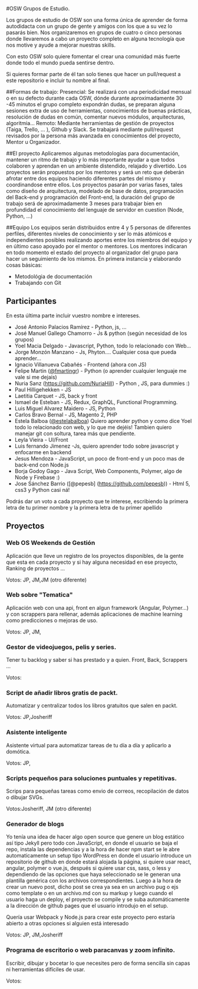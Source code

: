 ﻿#OSW Grupos de Estudio. 

Los grupos de estudio de OSW son una forma única de aprender de forma autodidacta
con un grupo de gente y amigos con los que a su vez lo pasarás bien. Nos organizaremos
en grupos de cuatro o cinco personas donde llevaremos a cabo un proyecto completo en alguna
tecnología que nos motive y ayude a mejorar nuestras skills.

Con esto OSW solo quiere fomentar el crear una comunidad más fuerte donde todo el mundo pueda
sentirse dentro.

Si quieres formar parte de él tan solo tienes que hacer un pull/request a este repositorio e incluir tu nombre al final.

##Formas de trabajo:
Presencial: Se realizará con una periodicidad mensual o en su defecto durante cada OSW, dónde durante aproximadamente 30 -45 minutos el grupo completo expondrán dudas, se preparan alguna sesiones extra de uso de herramientas, conocimientos de buenas prácticas, resolución de dudas en común, comentar nuevos módulos, arquitecturas, algoritmia...
Remoto: Mediante herramientas de gestión de proyectos (Taiga, Trello, ... ), Github y Slack. Se trabajará mediante pull/request revisados por la persona más avanzada en conocimientos del proyecto, Mentor u Organizador.

##El proyecto
Aplicaremos algunas metodologías para documentación, mantener un ritmo de trabajo y lo más importante ayudar a que todos colaboren y aprendan en un ambiente distendido, relajado y divertido.
Los proyectos serán propuestos por los mentores y será un reto que deberán afrotar entre dos equipos haciendo diferentes partes del mismo y coordinandose entre ellos. Los proyectos pasarán por varias fases, tales como diseño de arquitectura, modelado de base de datos, programación del Back-end y programación del Front-end, la duración del grupo de trabajo será de aproximadamente 3 meses para trabajar bien en profundidad el conocimiento del lenguaje de servidor en cuestion (Node, Python, ...)

##Equipo
Los equipos serán distribuidos entre 4 y 5 personas de diferentes perfiles, diferentes niveles de conocimiento y ser lo más atómicos e independientes posibles realizando aportes entre los miembros del equipo y en último caso apoyado por el mentor o mentores. Los mentores indicaran en todo momento el estado del proyecto al organizador del grupo para hacer un seguimiento de los mismos.
En primera instancia y elaborando cosas básicas:
- Metodológia de documentación
- Trabajando con Git

## Participantes
En esta última parte incluir vuestro nombre e intereses.

- José Antonio Palacios Ramírez - Python, js, ...
- José Manuel Gallego Chamorro - Js & python (según necesidad de los grupos)
- Yoel Macia Delgado - Javascript, Python, todo lo relacionado con Web...
- Jorge Monzón Manzano - Js, Phyton.... Cualquier cosa que pueda aprender...
- Ignacio Villanueva Cabañés - Frontend (ahora con JS)
- Felipe Martin ([@fmartingr](https://github.com/fmartingr)) - Python (o aprender cualquier lenguaje me vale si me dejais)
- Nuria Sanz (https://github.com/NuriaHill) - Python , JS, para dummies :)
- Paul Hilligehekken - JS
- Laetitia Carquet - JS, back y front
- Ismael de Esteban - JS, Redux, GraphQL, Functional Programming. 
- Luis Miguel Alvarez Maidero - JS, Python
- Carlos Bravo Bernal - JS, Magento 2, PHP
- Estela Balboa ([@estelabalboa](https://github.com/estelabalboa)) Quiero aprender python y como dice Yoel todo lo relacionado con web, y lo que me dejéis! Tambien quiero manejar git con soltura, tarea más que pendiente.
- Leyla Vieira - UI/Front
- Luis fernando Jimenez -Js, quiero aprender todo sobre javascript y enfocarme en backend 
- Jesus Mendoza - JavaScript, un poco de front-end y un poco mas de back-end con Node.js
- Borja Godoy Gago - Java Script, Web Components, Polymer, algo de Node y Firebase :)
- Jose Sánchez Barrio ([@pepesb] (https://github.com/pepesb)) - Html 5, css3 y Python casi ná!


Podrás dar un voto a cada proyecto que te interese, escribiendo la primera letra de tu primer nombre y la primera letra de tu primer apellido
## Proyectos

### Web OS Weekends de Gestión
Aplicación que lleve un registro de los proyectos disponibles, de la gente que
esta en cada proyecto y si hay alguna necesidad en ese proyecto, Ranking de 
proyectos ... 

Votos: JP, JM,JM (otro diferente)

### Web sobre "Tematica" 

Aplicación web con una api, front en algun framework (Angular, Polymer...) y
con scrappers para rellenar, además aplicaciones de machine learning como
predicciones o mejoras de uso.

Votos: JP, JM,  

### Gestor de videojuegos, pelis y series.

Tener tu backlog y saber si has prestado y a quien. Front, Back, Scrappers ...

Votos: 

### Script de añadir libros gratis de packt.

Automatizar y centralizar todos los libros gratuitos que salen en packt.

Votos: JP,Josheriff 

### Asistente inteligente

Asistente virtual para automatizar tareas de tu día a día y aplicarlo a 
domótica.

Votos: JP, 

### Scripts pequeños para soluciones puntuales y repetitivas.

Scrips para pequeñas tareas como envio de correos, recopilación de datos o
dibujar SVGs.

Votos:Josheriff, JM (otro diferente)   

### Generador de blogs 
Yo tenía una idea de hacer algo open source que genere un blog estático así tipo Jekyll pero todo con JavaScript, en donde el usuario se baja el repo, instala las dependencias y a la hora de hacer npm start se le abre automaticamente un setup tipo WordPress en donde el usuario introduce un repositorio de github en donde estará alojada la página, si quiere usar react, angular, polymer o vue.js, después si quiere usar css, sass, o less y dependiendo de las opciones que haya seleccionado se le generan una plantilla genérica con los archivos correspondientes. Luego a la hora de crear un nuevo post, dicho post se crea ya sea en un archivo pug o ejs como template o en un archivo.md con su markup y luego cuando el usuario haga un deploy, el proyecto se compile y se suba automáticamente a la dirección de github pages que el usuario introdujo en el setup.

Quería usar Webpack y Node.js para crear este proyecto pero estaría abierto a otras opciones si alguien está interesado

Votos: JP, JM,Josheriff

### Programa de escritorio o web paracanvas y zoom infinito.

Escribir, dibujar y bocetar lo que necesites pero de forma sencilla sin capas
ni herramientas difíciles de usar.

Votos: 
